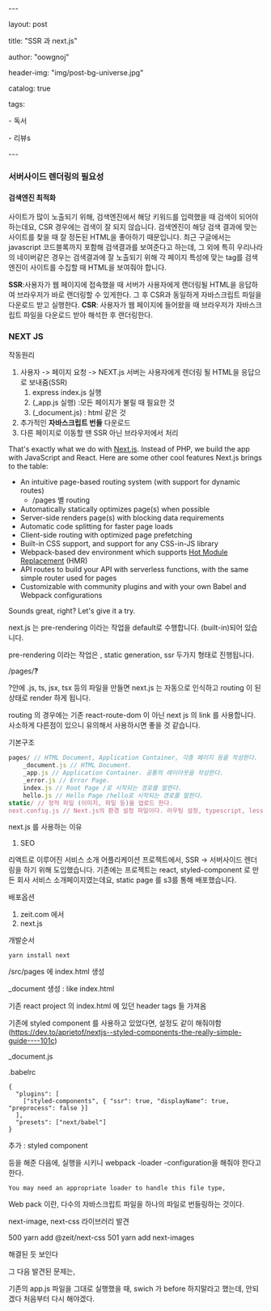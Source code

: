 \---

layout: post

title: "SSR 과 next.js"

author: "oowgnoj"

header-img: "img/post-bg-universe.jpg"

catalog: true

tags:

  \- 독서

  \- 리뷰s

\---



### 서버사이드 렌더링의 필요성



#### 검색엔진 최적화

사이트가 많이 노출되기 위해, 검색엔진에서 해당 키워드를 입력했을 때 검색이 되어야 하는데요, CSR 경우에는 검색이 잘 되지 않습니다. 
검색엔진이 해당 검색 결과에 맞는 사이트를 찾을 때 잘 정돈된 HTML을 좋아하기 때문입니다. 최근 구글에서는 javascript 코드블록까지 포함해 검색결과를 보여준다고 하는데, 그 외에 특히 우리나라의 네이버같은 경우는 검색결과에 잘 노출되기 위해 각 페이지 특성에 맞는 tag를 검색엔진이 사이트를 수집할 때 HTML을 보여줘야 합니다.



**SSR**:사용자가 웹 페이지에 접속했을 때 서버가 사용자에게 랜더링될 HTML을 응답하여 브라우저가 바로 랜더링할 수 있게한다. 그 후 CSR과 동일하게 자바스크립트 파일을 다운로드 받고 실행한다.
**CSR**: 사용자가 웹 페이지에 들어왔을 때 브라우저가 자바스크립트 파일을 다운로드 받아 해석한 후 랜더링한다.






### NEXT JS



작동원리

1. 사용자 -> 페이지 요청 -> NEXT.js 서버는 사용자에게 렌더링 될 HTML을 응답으로 보내줌(SSR)
   1. express index.js 실행
   2. (_app.js 실행) :모든 페이지가 불릴 때 필요한 것
   3. (_document.js) : html 같은 것
2. 추가적인 **자바스크립트 번들** 다운로드
3. 다른 페이지로 이동할 땐 SSR 아닌 브라우저에서 처리
   
   

That's exactly what we do with [Next.js](https://github.com/zeit/next.js). Instead of PHP, we build the app with JavaScript and React. Here are some other cool features Next.js brings to the table:

- An intuitive page-based routing system (with support for dynamic routes)
  - /pages 별 routing
- Automatically statically optimizes page(s) when possible
- Server-side renders page(s) with blocking data requirements
- Automatic code splitting for faster page loads
- Client-side routing with optimized page prefetching
- Built-in CSS support, and support for any CSS-in-JS library
- Webpack-based dev environment which supports [Hot Module Replacement](https://webpack.js.org/concepts/hot-module-replacement/) (HMR)
- API routes to build your API with serverless functions, with the same simple router used for pages
- Customizable with community plugins and with your own Babel and Webpack configurations

Sounds great, right? Let's give it a try.





next.js 는 pre-rendering 이라는 작업을 default로 수행합니다. (built-in)되어 있습니다. 

pre-rendering 이라는 작업은 , static generation, ssr 두가지 형태로 진행됩니다.



/pages/**?**

?안에 .js, ts, jsx, tsx 등의 파일을 만들면 next.js 는 자동으로 인식하고 routing 이 된 상태로 render 하게 됩니다.



routing 의 경우에는 기존 react-route-dom 이 아닌 next js 의 link 를 사용합니다. 사소하게 다른점이 있으니 유의해서 사용하시면 좋을 것 같습니다.

기본구조

```javascript
pages/ // HTML Document, Application Container, 각종 페이지 등을 작성한다.
    _document.js // HTML Document.
    _app.js // Application Container. 공통의 레이아웃을 작성한다.
    _error.js // Error Page.
    index.js // Root Page /로 시작되는 경로를 말한다.
    hello.js // Hello Page /hello로 시작되는 경로를 말한다.
static/ // 정적 파일 (이미지, 파일 등)을 업로드 한다.
next.config.js // Next.js의 환경 설정 파일이다. 라우팅 설정, typescript, less 등의 webpack 플러그인을 설정한다.
```

next.js 를 사용하는 이유

1. SEO

   

리액트로 이루어진 서비스 소개 어플리케이션 프로젝트에서, SSR -> 서버사이드 렌더링을 하기 위해 도입했습니다. 기존에는 프로젝트는 react, styled-component 로 만든 회사 서비스 소개페이지였는데요,  static page 를 s3를 통해 배포했습니다.



배포옵션

1. zeit.com 에서 
2. next.js 





개발순서

`yarn install next`

/src/pages 에 index.html 생성



_document 생성 : like index.html

기존 react project 의 index.html 에 있던 header tags 들 가져옴



기존에 styled component 를 사용하고 있었다면, 
설정도 같이 해줘야함 (https://dev.to/aprietof/nextjs--styled-components-the-really-simple-guide----101c)

_document.js





.babelrc 

````
{
  "plugins": [
    ["styled-components", { "ssr": true, "displayName": true, "preprocess": false }]
  ],
  "presets": ["next/babel"]
}
````



추가 : styled component





등을 해준 다음에, 실행을 시키니 webpack -loader -configuration을 해줘야 한다고 한다.

```
You may need an appropriate loader to handle this file type,
```

Web pack 이란, 다수의 자바스크립트 파일을 하나의 파일로 번들링하는 것이다.



next-image, next-css 라이브러리 발견

  500  yarn add @zeit/next-css
  501  yarn add next-images



해결된 듯 보인다



그 다음 발견된 문제는, 

기존의 app.js 파일을 그대로 실행했을 때, swich 가 before 하지말라고 했는데, 안되겠다 처음부터 다시 해야겠다.




